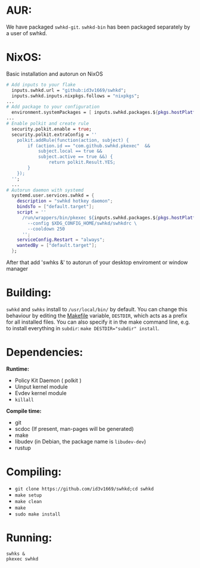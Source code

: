 # AUR:

We have packaged `swhkd-git`. `swhkd-bin` has been packaged separately by a user of swhkd.

# NixOS:

Basic installation and autorun on NixOS
```nix
# Add inputs to your flake
  inputs.swhkd.url = "github:id3v1669/swhkd";
  inputs.swhkd.inputs.nixpkgs.follows = "nixpkgs";
...
# Add package to your configuration
  environment.systemPackages = [ inputs.swhkd.packages.${pkgs.hostPlatform.system}.default ];
...
# Enable polkit and create rule
  security.polkit.enable = true;
  security.polkit.extraConfig = ''
    polkit.addRule(function(action, subject) {
        if (action.id == "com.github.swhkd.pkexec"  &&
            subject.local == true &&
            subject.active == true &&) {
                return polkit.Result.YES;
        }
    });
  '';
  ...
# Autorun daemon with systemd
  systemd.user.services.swhkd = {
    description = "swhkd hotkey daemon";
    bindsTo = ["default.target"];
    script = ''
      /run/wrappers/bin/pkexec ${inputs.swhkd.packages.${pkgs.hostPlatform.system}.default}/bin/swhkd \
        --config $XDG_CONFIG_HOME/swhkd/swhkdrc \
        --cooldown 250
      '';
    serviceConfig.Restart = "always";
    wantedBy = ["default.target"];
  };
```
After that add 'swhks &' to autorun of your desktop enviroment or window manager

# Building:

`swhkd` and `swhks` install to `/usr/local/bin/` by default. You can change this behaviour by editing the [Makefile](../Makefile) variable, `DESTDIR`, which acts as a prefix for all installed files. You can also specify it in the make command line, e.g. to install everything in `subdir`: `make DESTDIR="subdir" install`.

# Dependencies:

**Runtime:**

-   Policy Kit Daemon ( polkit )
-   Uinput kernel module
-   Evdev kernel module
-   `killall`

**Compile time:**

-   git
-   scdoc (If present, man-pages will be generated)
-   make
-   libudev (in Debian, the package name is `libudev-dev`)
-   rustup

# Compiling:

-   `git clone https://github.com/id3v1669/swhkd;cd swhkd`
-   `make setup`
-   `make clean`
-   `make`
-   `sudo make install`

# Running:

```
swhks &
pkexec swhkd
```
